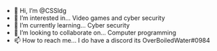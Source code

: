 - 👋 Hi, I’m @CSSldg
- 👀 I’m interested in... Video games and cyber security
- 🌱 I’m currently learning... Cyber security
- 💞️ I’m looking to collaborate on... Computer programming
- 📫 How to reach me... I do have a discord its OverBoiledWater#0984

<!---
CSSldg/CSSldg is a ✨ special ✨ repository because its `README.md` (this file) appears on your GitHub profile.
You can click the Preview link to take a look at your changes.
--->
